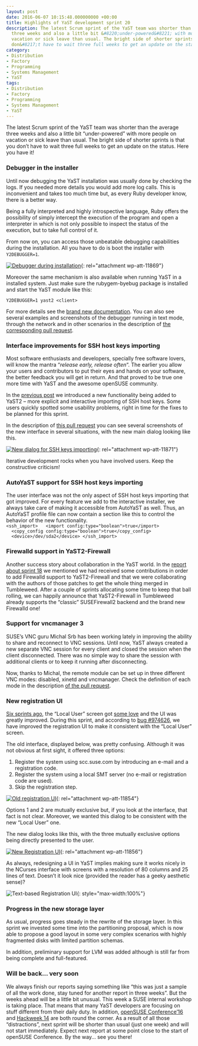 ```yaml
---
layout: post
date: 2016-06-07 10:15:48.000000000 +00:00
title: Highlights of YaST development sprint 20
description: The latest Scrum sprint of the YaST team was shorter than the average
  three weeks and also a little bit &#8220;under-powered&#8221; with more people on
  vacation or sick leave than usual. The bright side of shorter sprints is that you
  don&#8217;t have to wait three full weeks to get an update on the status. Here [&#8230;]
category:
- Distribution
- Factory
- Programming
- Systems Management
- YaST
tags:
- Distribution
- Factory
- Programming
- Systems Management
- YaST
---
```


The latest Scrum sprint of the YaST team was shorter than the average
three weeks and also a little bit “under-powered” with more people on
vacation or sick leave than usual. The bright side of shorter sprints is
that you don’t have to wait three full weeks to get an update on the
status. Here you have it!

### Debugger in the installer

Until now debugging the YaST installation was usually done by checking
the logs. If you needed more details you would add more log calls. This
is inconvenient and takes too much time but, as every Ruby developer
know, there is a better way.

Being a fully interpreted and highly introspective language, Ruby offers
the possibility of simply intercept the execution of the program and
open a interpreter in which is not only possible to inspect the status
of the execution, but to take full control of it.

From now on, you can access those unbeatable debugging capabilities
during the installation. All you have to do is boot the installer with
`Y2DEBUGGER=1`.

[![Debugger during
installation](../../../../images/2016-06-07/debugger_session-300x225.png)](../../../../images/2016-06-07/debugger_session.png){:
rel="attachment wp-att-11869"}

Moreover the same mechanism is also available when running YaST in a
installed system. Just make sure the rubygem-byebug package is installed
and start the YaST module like this:

`Y2DEBUGGER=1 yast2 <client>`

For more details see the [brand new documentation][1]. You can also see
several examples and screenshots of the debugger running in text mode,
through the network and in other scenarios in the description of [the
corresponding pull request][2].

### Interface improvements for SSH host keys importing

Most software enthusiasts and developers, specially free software
lovers, will know the mantra “*release early, release often*“. The
earlier you allow your users and contributors to put their eyes and
hands on your software, the better feedback you will get in return. And
that proved to be true one more time with YaST and the awesome openSUSE
community.

In the [previous post][3] we introduced a new functionality being added
to YaST2 – more explicit and interactive importing of SSH host keys.
Some users quickly spotted some usability problems, right in time for
the fixes to be planned for this sprint.

In the description of [this pull request][4] you can see several
screenshots of the new interface in several situations, with the new
main dialog looking like this.

[![New dialog for SSH keys
importing](../../../../images/2016-06-07/sshimport2-300x225.png)](../../../../images/2016-06-07/sshimport2.png){:
rel="attachment wp-att-11871"}

Iterative development rocks when you have involved users. Keep the
constructive criticism!

### AutoYaST support for SSH host keys importing

The user interface was not the only aspect of SSH host keys importing
that got improved. For every feature we add to the interactive
installer, we always take care of making it accessible from AutoYaST as
well. Thus, an AutoYaST profile file can now contain a section like this
to control the behavior of the new functionality.  
 `
<ssh_import>
  <import config:type="boolean">true</import>
  <copy_config config:type="boolean">true</copy_config>
  <device>/dev/sda2</device>
</ssh_import>
`

### Firewalld support in YaST2-Firewall

Another success story about collaboration in the YaST world. In the
[report about sprint 18][5] we mentioned we had received some
contributions in order to add Firewalld support to YaST2-Firewall and
that we were collaborating with the authors of those patches to get the
whole thing merged in Tumbleweed. After a couple of sprints allocating
some time to keep that ball rolling, we can happily announce that
YaST2-Firewall in Tumbleweed already supports the “classic”
SUSEFirewall2 backend and the brand new Firewalld one!

### Support for vncmanager 3

SUSE’s VNC guru Michal Srb has been working lately in improving the
ability to share and reconnect to VNC sessions. Until now, YaST always
created a new separate VNC session for every client and closed the
session when the client disconnected. There was no simple way to share
the session with additional clients or to keep it running after
disconnecting.

Now, thanks to Michal, the remote module can be set up in three
different VNC modes: disabled, xinetd and vncmanager. Check the
definition of each mode in the description [of the pull request][6].

### New registration UI

[Six sprints ago][7], the “Local User” screen got [some love][8] and the
UI was greatly improved. During this sprint, and according to [bug
#974626][9], we have improved the registration UI to make it consistent
with the “Local User” screen.

The old interface, displayed below, was pretty confusing. Although it
was not obvious at first sight, it offered three options:

1.  Register the system using scc.suse.com by introducing an e-mail and
    a registration code.
2.  Register the system using a local SMT server (no e-mail or
    registration code are used).
3.  Skip the registration step.

[![Old registration
UI](../../../../images/2016-06-07/reg-old-300x225.png)](../../../../images/2016-06-07/reg-old.png){:
rel="attachment wp-att-11854"}

Options 1 and 2 are mutually exclusive but, if you look at the
interface, that fact is not clear. Moreover, we wanted this dialog to be
consistent with the new “Local User” one.

The new dialog looks like this, with the three mutually exclusive
options being directly presented to the user.

[![New Registration
UI](../../../../images/2016-06-07/reg-new-300x225.png)](../../../../images/2016-06-07/reg-new.png){:
rel="attachment wp-att-11856"}

As always, redesigning a UI in YaST implies making sure it works nicely
in the NCurses interface with screens with a resolution of 80 columns
and 25 lines of text. Doesn’t it look nice (provided the reader has a
geeky aesthetic sense)?

![Text-based Registration
UI](../../../../images/2016-06-07/reg-curses.png){:
style="max-width:100%"}

### Progress in the new storage layer

As usual, progress goes steady in the rewrite of the storage layer. In
this sprint we invested some time into the partitioning proposal, which
is now able to propose a good layout in some very complex scenarios with
highly fragmented disks with limited partition schemas.

In addition, preliminary support for LVM was added although is still far
from being complete and full-featured.

### Will be back… very soon

We always finish our reports saying something like “this was just a
sample of all the work done, stay tuned for another report in three
weeks”. But the weeks ahead will be a little bit unusual. This week a
SUSE internal workshop is taking place. That means that many YaST
developers are focusing on stuff different from their daily duty. In
addition, [openSUSE Conference’16][10] and [Hackweek 14][11] are both
round the corner. As a result of all those “distractions”, next sprint
will be shorter than usual (just one week) and will not start
immediately. Expect next report at some point close to the start of
openSUSE Conference. By the way… see you there!



[1]: http://yastgithubio.readthedocs.io/en/latest/debugging/
[2]: https://github.com/yast/yast-installation/pull/379
[3]: https://lizards.opensuse.org/?p=11822
[4]: https://github.com/yast/yast-installation/pull/382
[5]: https://lizards.opensuse.org/2016/05/02/highlights-of-yast-development-sprint-18/
[6]: https://github.com/yast/yast-network/pull/401
[7]: https://lizards.opensuse.org/2016/02/03/highlights-of-development-sprint-14/
[8]: https://github.com/yast/yast-users/pull/84
[9]: https://bugzilla.suse.com/show_bug.cgi?id=974626
[10]: https://events.opensuse.org/conference/oSC16
[11]: https://hackweek.suse.com
